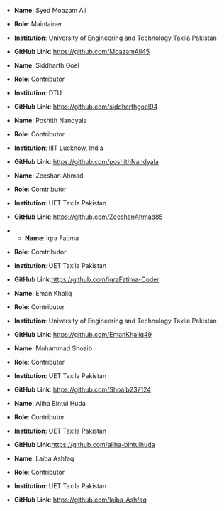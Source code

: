 - **Name**: Syed Moazam Ali
- **Role**: Maintainer
- **Institution**: University of Engineering and Technology Taxila Pakistan 
- **GitHub Link**: https://github.com/MoazamAli45

- **Name**: Siddharth Goel
- **Role**: Contributor
- **Institution**: DTU
- **GitHub Link**: https://github.com/siddharthgoel94

- **Name**: Poshith Nandyala
- **Role**: Contributor
- **Institution**: IIIT Lucknow, India
- **GitHub Link**: https://github.com/poshithNandyala


- **Name**:  Zeeshan Ahmad
- **Role**: Comtributor
- **Institution**: UET Taxila Pakistan
- **GitHub Link**: https://github.com/ZeeshanAhmad85

- - **Name**: Iqra Fatima 
- **Role**: Comtributor
- **Institution**: UET Taxila Pakistan
- **GitHub Link**:https://github.com/IqraFatima-Coder


- **Name**: Eman Khaliq
- **Role**: Contributor
- **Institution**: University of Engineering and Technology Taxila Pakistan
- **GitHub Link**: https://github.com/EmanKhaliq49

- **Name**:  Muhammad Shoaib
- **Role**: Contributor
- **Institution**: UET Taxila Pakistan
- **GitHub Link**: https://github.com/Shoaib237124

- **Name**: Aliha Bintul Huda
- **Role**: Contributor
- **Institution**: UET Taxila Pakistan
- **GitHub Link**:https://github.com/aliha-bintulhuda

- **Name**:  Laiba Ashfaq
- **Role**: Contributor
- **Institution**: UET Taxila Pakistan
- **GitHub Link**: https://github.com/laiba-Ashfaq


